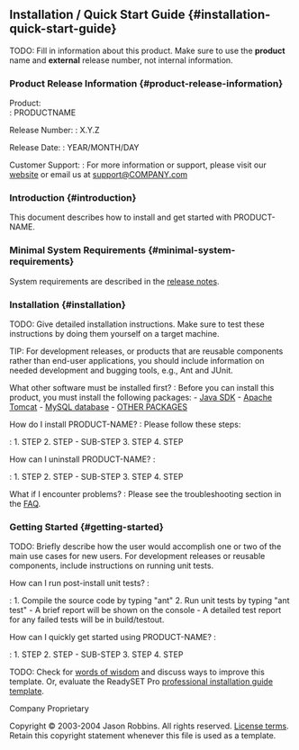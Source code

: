 Installation / Quick Start Guide {#installation-quick-start-guide}
--------------------------------

TODO: Fill in information about this product. Make sure to use the
**product** name and **external** release number, not internal
information.

### Product Release Information {#product-release-information}

Product:          
:   PRODUCTNAME

Release Number:
:   X.Y.Z

Release Date:
:   YEAR/MONTH/DAY

Customer Support:
:   For more information or support, please visit our [website](http://www.COMPANY.com/products/PRODUCTNAME/) or email us at <support@COMPANY.com>

### Introduction {#introduction}

This document describes how to install and get started with
PRODUCT-NAME.

### Minimal System Requirements {#minimal-system-requirements}

System requirements are described in the [release
notes](release-notes).

### Installation {#installation}

TODO: Give detailed installation instructions. Make sure to test these
instructions by doing them yourself on a target machine.

TIP: For development releases, or products that are reusable components
rather than end-user applications, you should include information on
needed development and bugging tools, e.g., Ant and JUnit.

What other software must be installed first?
:   Before you can install this product, you must install the following
    packages:
    -   [Java SDK](http://java.sun.com/)
    -   [Apache Tomcat](http://jakarta.apache.org/)
    -   [MySQL database](http://mysql.com/)
    -   [OTHER PACKAGES](http://)

How do I install PRODUCT-NAME?
:   Please follow these steps:

:   1.  STEP
    2.  STEP
        -   SUB-STEP
    3.  STEP
    4.  STEP

How can I uninstall PRODUCT-NAME?
:   
    
:   1.  STEP
    2.  STEP
        -   SUB-STEP
    3.  STEP
    4.  STEP

What if I encounter problems?
:   Please see the troubleshooting section in the [FAQ](faq).

### Getting Started {#getting-started}

TODO: Briefly describe how the user would accomplish one or two of the
main use cases for new users. For development releases or reusable
components, include instructions on running unit tests.

How can I run post-install unit tests?
:   

:   1.  Compile the source code by typing "ant"
    2.  Run unit tests by typing "ant test"
        -   A brief report will be shown on the console
        -   A detailed test report for any failed tests will be
            in build/testout.

How can I quickly get started using PRODUCT-NAME?
:   

:   1.  STEP
    2.  STEP
        -   SUB-STEP
    3.  STEP
    4.  STEP

TODO: Check for [words of
wisdom](http://readyset.tigris.org/words-of-wisdom/install.html) and
discuss ways to improve this template. Or, evaluate the ReadySET Pro
[professional installation guide
template](http://www.readysetpro.com/ "pro use case template and sample test plan").

Company Proprietary

Copyright © 2003-2004 Jason Robbins. All rights reserved. [License
terms](readyset-license.html). Retain this copyright statement whenever
this file is used as a template.


